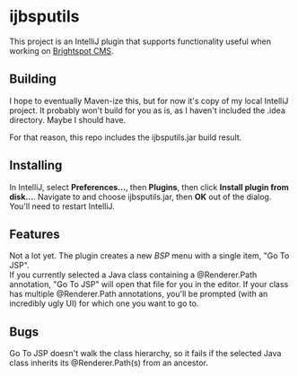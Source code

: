 ijbsputils
==========

This project is an IntelliJ plugin that supports functionality useful when working on 
[Brightspot CMS](https://github.com/perfectsense/brightspot-cms).

Building
--------
I hope to eventually Maven-ize this, but for now it's copy of my local IntelliJ project.  It probably won't build for you as
is, as I haven't included the .idea directory.  Maybe I should have.

For that reason, this repo includes the ijbsputils.jar build result.

Installing
----------
In IntelliJ, select **Preferences...**, then **Plugins**, then click **Install plugin from disk...**. 
Navigate to and choose ijbsputils.jar, then **OK** out of the dialog.  You'll need to restart IntelliJ.

Features
--------
Not a lot yet.  The plugin creates a new *BSP* menu with a single item, "Go To JSP".  
If you currently selected a Java class containing a @Renderer.Path annotation,
"Go To JSP" will open that file for you in the editor.  If your class has multiple
@Renderer.Path annotations, you'll be prompted (with an incredibly ugly UI) for which
one you want to go to.

Bugs
----
Go To JSP doesn't walk the class hierarchy, so it fails if the selected Java class inherits
its @Renderer.Path(s) from an ancestor.
